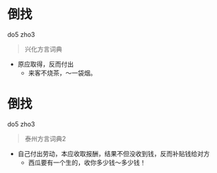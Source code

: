 # 倒找
do5 zho3
> 兴化方言词典
- 原应取得，反而付出
  - 来客不烧茶，～一袋烟。


# 倒找
do5 zho3
> 泰州方言词典2
- 自己付出劳动，本应收取报酬，结果不但没收到钱，反而补贴钱给对方
  - 西瓜要有一个生的，收你多少钱～多少钱！